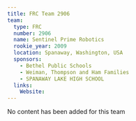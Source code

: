 ```yaml
---
title: FRC Team 2906
team:
  type: FRC
  number: 2906
  name: Sentinel Prime Robotics
  rookie_year: 2009
  location: Spanaway, Washington, USA
  sponsors:
    - Bethel Public Schools
    - Weiman, Thompson and Ham Families
    - SPANAWAY LAKE HIGH SCHOOL
  links:
    Website: 
---
```

No content has been added for this team